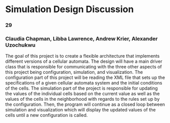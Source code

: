 # Simulation Design Discussion
### 29
### Claudia Chapman, Libba Lawrence, Andrew Krier, Alexander Uzochukwu

The goal of this project is to create a flexible architecture that implements different versions of a cellular automata.
The design will have a main driver class that is responsible for communicating with the three other aspects of this project 
being configuration, simulation, and visualization. The configuration part of this project will be reading the XML file 
that sets up the specifications of a given cellular automata system and the initial conditions of the cells. The simulation 
part of the project is responsible for updating the values of the individual cells based on the current value as well as 
the values of the cells in the neighborhood with regards to the rules set up by the configuration. Then, the program will 
continue as a closed loop between simulation and visualization which will display the updated values of the cells until a new
configuration is called. 